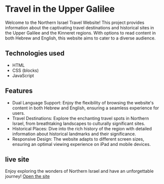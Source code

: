 # Travel in the Upper Galilee

Welcome to the Northern Israel Travel Website! This project provides information about the captivating travel destinations and historical sites in the Upper Galilee and the Kinneret regions. With options to read content in both Hebrew and English, this website aims to cater to a diverse audience.

## Technologies used

- HTML
- CSS (blocks)
- JavaScript

## Features

- Dual Language Support: Enjoy the flexibility of browsing the website's content in both Hebrew and English, ensuring a seamless experience for users.
- Travel Destinations: Explore the enchanting travel spots in Northern Israel, from breathtaking landscapes to culturally significant sites.
- Historical Places: Dive into the rich history of the region with detailed information about historical landmarks and their significance.
- Responsive Design: The website adapts to different screen sizes, ensuring an optimal viewing experience on iPad and mobile devices.


## live site

Enjoy exploring the wonders of Northern Israel and have an unforgettable journey!
[Open the site](https://timna-r.github.io/travel_in_the_Upper_Galilee/)
